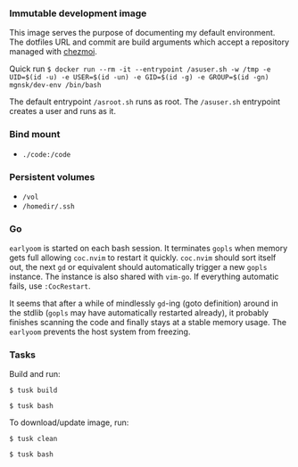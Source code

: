 ### Immutable development image

This image serves the purpose of documenting my default environment. The dotfiles URL and commit are build arguments which accept a repository managed with [chezmoi](https://github.com/twpayne/chezmoi).

Quick run
`$ docker run --rm -it --entrypoint /asuser.sh -w /tmp -e UID=$(id -u) -e USER=$(id -un) -e GID=$(id -g) -e GROUP=$(id -gn) mgnsk/dev-env /bin/bash`

The default entrypoint `/asroot.sh` runs as root.
The `/asuser.sh` entrypoint creates a user and runs as it.

### Bind mount
* `./code:/code`

### Persistent volumes
* `/vol`
* `/homedir/.ssh`

### Go

`earlyoom` is started on each bash session. It terminates `gopls` when memory gets full allowing `coc.nvim` to restart it quickly. `coc.nvim` should sort itself out, the next `gd` or equivalent should automatically trigger a new `gopls` instance. The instance is also shared with `vim-go`. If everything automatic fails, use `:CocRestart`.

It seems that after a while of mindlessly `gd`-ing (goto definition) around in the stdlib (`gopls` may have automatically restarted already), it probably finishes scanning the code and finally stays at a stable memory usage. The `earlyoom` prevents the host system from freezing.

### Tasks

Build and run:

`$ tusk build`

`$ tusk bash`
 

 To download/update image, run:

`$ tusk clean`

`$ tusk bash`
